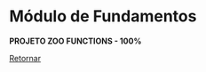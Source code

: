 # Módulo de Fundamentos

**PROJETO ZOO FUNCTIONS - 100%** 

[Retornar](https://github.com/zstgar/TRYBE)
